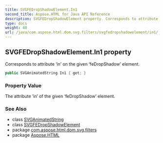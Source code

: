 ```yaml
---
title: SVGFEDropShadowElement.In1
second_title: Aspose.HTML for Java API Reference
description: SVGFEDropShadowElement property. Corresponds to attribute in on the given feDropShadow element
type: docs
weight: 40
url: /java/com.aspose.html.dom.svg.filters/svgfedropshadowelement/in1/
---
```

## SVGFEDropShadowElement.In1 property

Corresponds to attribute ‘in’ on the given ‘feDropShadow’ element.

```java
public SVGAnimatedString In1 { get; }
```

### Property Value

The attribute ‘in’ of the given ‘feDropShadow’ element.

### See Also

* class [SVGAnimatedString](../../../com.aspose.html.dom.svg.datatypes/svganimatedString/)
* class [SVGFEDropShadowElement](../)
* package [com.aspose.html.dom.svg.filters](../../svgfedropshadowelement/)
* package [Aspose.HTML](../../../)
